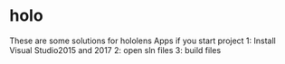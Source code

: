# holo
These are some solutions for hololens Apps
if you start project
1: Install Visual Studio2015 and 2017
2: open sln files
3: build files
